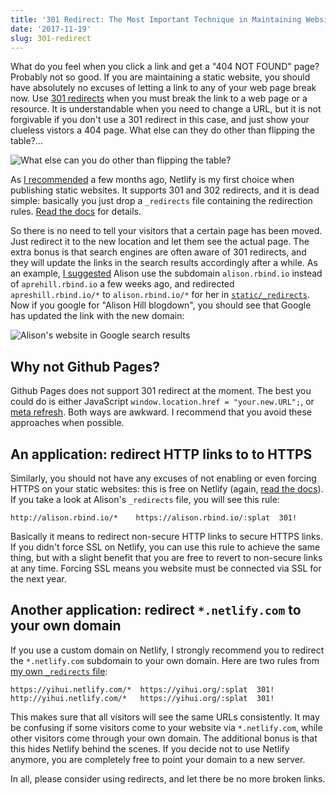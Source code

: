 ```yaml
---
title: '301 Redirect: The Most Important Technique in Maintaining Websites'
date: '2017-11-19'
slug: 301-redirect
---
```


What do you feel when you click a link and get a "404 NOT FOUND" page? Probably not so good. If you are maintaining a static website, you should have absolutely no excuses of letting a link to any of your web page break now. Use [301 redirects](https://en.wikipedia.org/wiki/HTTP_301) when you must break the link to a web page or a resource. It is understandable when you need to change a URL, but it is not forgivable if you don't use a 301 redirect in this case, and just show your clueless vistors a 404 page. What else can they do other than flipping the table?...

![What else can you do other than flipping the table?](https://slides.yihui.org/gif/flip-table.jpg)

As [I recommended](/en/2017/06/netlify-instead-of-github-pages/) a few months ago, Netlify is my first choice when publishing static websites. It supports 301 and 302 redirects, and it is dead simple: basically you just drop a `_redirects` file containing the redirection rules. [Read the docs](https://www.netlify.com/docs/redirects/) for details.

So there is no need to tell your visitors that a certain page has been moved. Just redirect it to the new location and let them see the actual page. The extra bonus is that search engines are often aware of 301 redirects, and they will update the links in the search results accordingly after a while. As an example, [I suggested](https://github.com/rbind/apreshill/pull/1) Alison use the subdomain `alison.rbind.io` instead of `aprehill.rbind.io` a few weeks ago, and redirected `apreshill.rbind.io/*` to `alison.rbind.io/*` for her in [`static/_redirects`](https://github.com/rbind/apreshill/blob/master/static/_redirects). Now if you google for "Alison Hill blogdown", you should see that Google has updated the link with the new domain:

![Alison's website in Google search results](https://db.yihui.org/images/google-alison.png#border)

## Why not Github Pages?

Github Pages does not support 301 redirect at the moment. The best you could do is either JavaScript `window.location.href = "your.new.URL";`, or [meta refresh](https://en.wikipedia.org/wiki/Meta_refresh). Both ways are awkward. I recommend that you avoid these approaches when possible.

## An application: redirect HTTP links to to HTTPS

Similarly, you should not have any excuses of not enabling or even forcing HTTPS on your static websites: this is free on Netlify (again, [read the docs](https://www.netlify.com/docs/ssl/)). If you take a look at Alison's `_redirects` file, you will see this rule:

```
http://alison.rbind.io/*    https://alison.rbind.io/:splat  301!
```

Basically it means to redirect non-secure HTTP links to secure HTTPS links. If you didn't force SSL on Netlify, you can use this rule to achieve the same thing, but with a slight benefit that you are free to revert to non-secure links at any time. Forcing SSL means you website must be connected via SSL for the next year.

## Another application: redirect `*.netlify.com` to your own domain

If you use a custom domain on Netlify, I strongly recommend you to redirect the `*.netlify.com` subdomain to your own domain. Here are two rules from [my own `_redirects` file](https://github.com/rbind/yihui/blob/master/static/_redirects):

```
https://yihui.netlify.com/*  https://yihui.org/:splat  301!
http://yihui.netlify.com/*   https://yihui.org/:splat  301!
```

This makes sure that all visitors will see the same URLs consistently. It may be confusing if some visitors come to your website via `*.netlify.com`, while other visitors come through your own domain. The additional bonus is that this hides Netlify behind the scenes. If you decide not to use Netlify anymore, you are completely free to point your domain to a new server.

In all, please consider using redirects, and let there be no more broken links.

